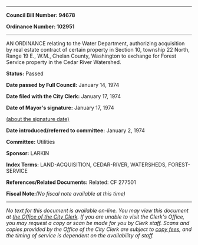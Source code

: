 

********

**Council Bill Number: 94678**
   
**Ordinance Number: 102951**
********

 AN ORDINANCE relating to the Water Department, authorizing acquisition by real estate contract of certain property in Section 10, township 22 North, Range 19 E., W.M., Chelan County, Washington to exchange for Forest Service property in the Cedar River Watershed.

**Status:** Passed
   
**Date passed by Full Council:** January 14, 1974
   
**Date filed with the City Clerk:** January 17, 1974
   
**Date of Mayor's signature:** January 17, 1974
   
[(about the signature date)](/~public/approvaldate.htm)
   
   
   
**Date introduced/referred to committee:** January 2, 1974
   
**Committee:** Utilities
   
**Sponsor:** LARKIN
   
   
**Index Terms:** LAND-ACQUISITION, CEDAR-RIVER, WATERSHEDS, FOREST-SERVICE

**References/Related Documents:** Related: CF 277501

**Fiscal Note:**_(No fiscal note available at this time)_
********

_No text for this document is available on-line. You may view this document at [the Office of the City Clerk](http://www.seattle.gov/leg/clerk/contactUs.htm). If you are unable to visit the Clerk's Office, you may request a copy or scan be made for you by Clerk staff. Scans and copies provided by the Office of the City Clerk are subject to [copy fees](http://clerk.seattle.gov/~public/clerkfees.htm), and the timing of service is dependent on the availability of staff._

